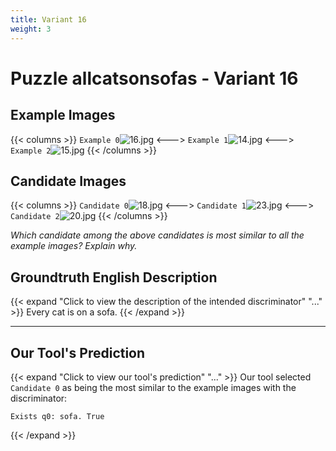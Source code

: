 ```yaml
---
title: Variant 16
weight: 3
---
```


# Puzzle allcatsonsofas - Variant 16

## Example Images
{{< columns >}}
`Example 0`![16.jpg](/natscene_data/images/16.jpg)
<--->
`Example 1`![14.jpg](/natscene_data/images/14.jpg)
<--->
`Example 2`![15.jpg](/natscene_data/images/15.jpg)
{{< /columns >}}

## Candidate Images
{{< columns >}}
`Candidate 0`![18.jpg](/natscene_data/images/18.jpg)
<--->
`Candidate 1`![23.jpg](/natscene_data/images/23.jpg)
<--->
`Candidate 2`![20.jpg](/natscene_data/images/20.jpg)
{{< /columns >}}

*Which candidate among the above candidates is most similar to all the example images? Explain why.*

## Groundtruth English Description

{{< expand "Click to view the description of the intended discriminator" "..." >}}
Every cat is on a sofa.
{{< /expand >}}

---



## Our Tool's Prediction

{{< expand "Click to view our tool's prediction" "..." >}}
Our tool selected `Candidate 0` as being the most similar to the example images with the discriminator:
```plaintext
Exists q0: sofa. True
```
{{< /expand >}}

